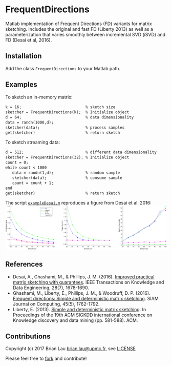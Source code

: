 # FrequentDirections
Matlab implementation of Frequent Directions (FD) variants for matrix sketching. Includes the original and fast FD (Liberty 2013) as well as a parameterization that varies smoothly between incremental SVD (iSVD) and FD (Desai et al, 2016).

## Installation
Add the class `FrequentDirections` to your Matlab path.

## Examples
To sketch an in-memory matrix:
```
k = 16;                            % sketch size
sketcher = FrequentDirections(k);  % Initialize object
d = 64;                            % data dimensionality
data = randn(1000,d);
sketcher(data);                    % process samples
get(sketcher)                      % return sketch
```
To sketch streaming data:
```
d = 512;                           % different data dimensionality
sketcher = FrequentDirections(32); % Initialize object
count = 0;
while count < 1000
   data = randn(1,d);              % random sample
   sketcher(data);                 % consume sample
   count = count + 1;
end
get(sketcher)                      % return sketch
```
The script [`exampleDesai.m`](https://github.com/brian-lau/FrequentDirections/blob/master/Examples/exampleDesai.m) reproduces a figure from Desai et al. 2016:
<img src="https://raw.githubusercontent.com/brian-lau/FrequentDirections/master/Examples/exampleDesai.png?token=AE8LTL05MRJUFS425NSfXQ1tioSTmhjxks5Zeu0QwA%3D%3D" alt="Drawing" style="width: 700px;" />
## References
* Desai, A., Ghashami, M., & Phillips, J. M. (2016). [Improved practical matrix sketching with guarantees](http://ieeexplore.ieee.org/abstract/document/7429755/). IEEE Transactions on Knowledge and Data Engineering, 28(7), 1678-1690.
* Ghashami, M., Liberty, E., Phillips, J. M., & Woodruff, D. P. (2016). [Frequent directions: Simple and deterministic matrix sketching](http://epubs.siam.org/doi/abs/10.1137/15M1009718?journalCode=smjcat). SIAM Journal on Computing, 45(5), 1762-1792.
* Liberty, E. (2013). [Simple and deterministic matrix sketching](http://www.cs.yale.edu/homes/el327/papers/simpleMatrixSketching.pdf). In Proceedings of the 19th ACM SIGKDD international conference on Knowledge discovery and data mining (pp. 581-588). ACM.

Contributions
--------------------------------
Copyright (c) 2017 Brian Lau [brian.lau@upmc.fr](mailto:brian.lau@upmc.fr), see [LICENSE](https://github.com/brian-lau/FrequentDirections/blob/master/LICENSE)

Please feel free to [fork](https://github.com/brian-lau/FrequentDirections/fork) and contribute!
